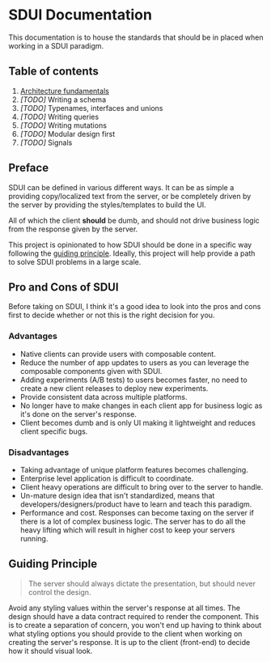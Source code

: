 # SDUI Documentation

This documentation is to house the standards that should be in placed when working in a SDUI paradigm.

## Table of contents
1. [Architecture fundamentals](./architecture-fundamentals.md)
2. _[TODO]_ Writing a schema
3. _[TODO]_ Typenames, interfaces and unions
4. _[TODO]_ Writing queries
5. _[TODO]_ Writing mutations
6. _[TODO]_ Modular design first
7. _[TODO]_ Signals

## Preface

SDUI can be defined in various different ways. It can be as simple a providing copy/localized text from the server, or be completely driven by the server by providing the styles/templates to build the UI.

All of which the client **should** be dumb, and should not drive business logic from the response given by the server.

This project is opinionated to how SDUI should be done in a specific way following the [guiding principle](#guiding-principle). Ideally, this project will help provide a path to solve SDUI problems in a large scale.

## Pro and Cons of SDUI

Before taking on SDUI, I think it's a good idea to look into the pros and cons first to decide whether or not this is the right decision for you.

### Advantages

- Native clients can provide users with composable content.
- Reduce the number of app updates to users as you can leverage the composable components given with SDUI.
- Adding experiments (A/B tests) to users becomes faster, no need to create a new client releases to deploy new experiments.
- Provide consistent data across multiple platforms.
- No longer have to make changes in each client app for business logic as it's done on the server's response.
- Client becomes dumb and is only UI making it lightweight and reduces client specific bugs.

### Disadvantages

- Taking advantage of unique platform features becomes challenging.
- Enterprise level application is difficult to coordinate.
- Client heavy operations are difficult to bring over to the server to handle.
- Un-mature design idea that isn't standardized, means that developers/designers/product have to learn and teach this paradigm.
- Performance and cost. Responses can become taxing on the server if there is a lot of complex business logic. The server has to do all the heavy lifting which will result in higher cost to keep your servers running.

## Guiding Principle

> The server should always dictate the presentation, but should never control the design.

Avoid any styling values within the server's response at all times. The design should have a data contract required to render the component. This is to create a separation of concern, you won't end up having to think about what styling options you should provide to the client when working on creating the server's response. It is up to the client (front-end) to decide how it should visual look.